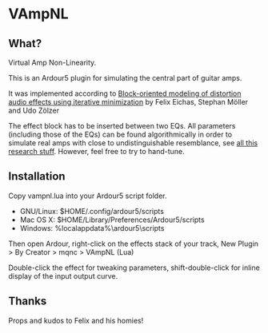 # VAmpNL

## What?

Virtual Amp Non-Linearity.

This is an Ardour5 plugin for simulating the central part of guitar amps.

It was implemented according to [Block-oriented modeling of distortion audio effects using iterative minimization](https://www.ntnu.edu/documents/1001201110/1266017954/DAFx-15_submission_21.pdf) by Felix Eichas, Stephan Möller and Udo Zölzer

The effect block has to be inserted between two EQs. All parameters (including those of the EQs) can be found algorithmically in order to simulate real amps with close to undistinguishable resemblance, see [all this research stuff](https://www.hsu-hh.de/ant/eichas). However, feel free to try to hand-tune.

## Installation

Copy vampnl.lua into your Ardour5 script folder.

* GNU/Linux: $HOME/.config/ardour5/scripts
* Mac OS X: $HOME/Library/Preferences/Ardour5/scripts
* Windows: %localappdata%\ardour5\scripts

Then open Ardour, right-click on the effects stack of your track, New Plugin > By Creator > mqnc > VAmpNL (Lua)

Double-click the effect for tweaking parameters, shift-double-click for inline display of the input output curve.

## Thanks

Props and kudos to Felix and his homies!
